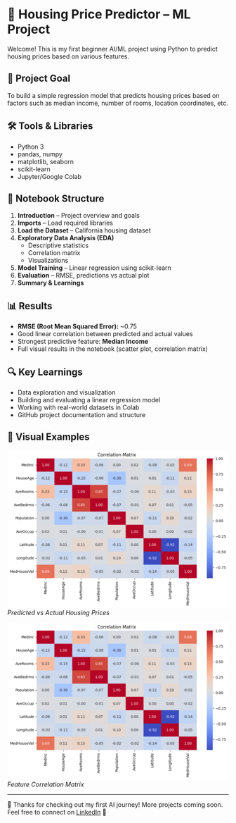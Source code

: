 # 🏡 Housing Price Predictor – ML Project

Welcome! This is my first beginner AI/ML project using Python to predict housing prices based on various features.

## 📌 Project Goal

To build a simple regression model that predicts housing prices based on factors such as median income, number of rooms, location coordinates, etc.

## 🛠️ Tools & Libraries

- Python 3
- pandas, numpy
- matplotlib, seaborn
- scikit-learn
- Jupyter/Google Colab

## 📁 Notebook Structure

1. **Introduction** – Project overview and goals  
2. **Imports** – Load required libraries  
3. **Load the Dataset** – California housing dataset  
4. **Exploratory Data Analysis (EDA)**  
   - Descriptive statistics  
   - Correlation matrix  
   - Visualizations  
5. **Model Training** – Linear regression using scikit-learn  
6. **Evaluation** – RMSE, predictions vs actual plot  
7. **Summary & Learnings**

## 📊 Results

- **RMSE (Root Mean Squared Error):** ~0.75  
- Good linear correlation between predicted and actual values
- Strongest predictive feature: **Median Income**
- Full visual results in the notebook (scatter plot, correlation matrix)

## 🔍 Key Learnings

- Data exploration and visualization
- Building and evaluating a linear regression model
- Working with real-world datasets in Colab
- GitHub project documentation and structure

## 📸 Visual Examples

![Scatter Plot](assets/correlation_matrix.jpeg)
*Predicted vs Actual Housing Prices*

![Correlation Matrix](assets/correlation_matrix.jpeg)
*Feature Correlation Matrix*

---

👋 Thanks for checking out my first AI journey! More projects coming soon.  
Feel free to connect on [LinkedIn](https://linkedin.com/in/serhii-mazurenko-1361245f) 🚀
